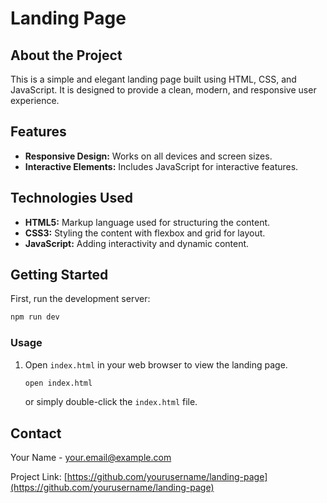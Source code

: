 # Landing Page

## About the Project

This is a simple and elegant landing page built using HTML, CSS, and JavaScript. It is designed to provide a clean, modern, and responsive user experience.

## Features

- **Responsive Design:** Works on all devices and screen sizes.
- **Interactive Elements:** Includes JavaScript for interactive features.

## Technologies Used

- **HTML5:** Markup language used for structuring the content.
- **CSS3:** Styling the content with flexbox and grid for layout.
- **JavaScript:** Adding interactivity and dynamic content.

## Getting Started

First, run the development server:

```bash
npm run dev
```

### Usage

1. Open `index.html` in your web browser to view the landing page.
    ```sh
    open index.html
    ```
    or simply double-click the `index.html` file.


## Contact

Your Name - [your.email@example.com](mailto:your.email@example.com)

Project Link: [https://github.com/yourusername/landing-page](https://github.com/yourusername/landing-page)
